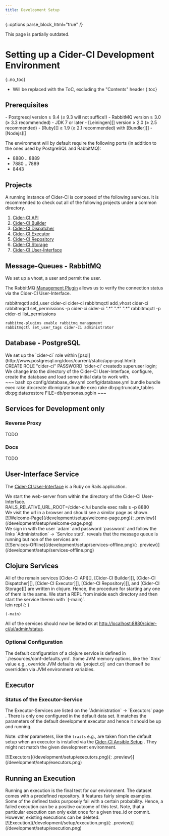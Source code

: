 ```yaml
---
title: Development Setup
---
```

{::options parse_block_html="true" /}

<div class="alert alert-warning">
This page is partially outdated.     
</div>



# Setting up a Cider-CI Development Environment 
{:.no_toc}

* Will be replaced with the ToC, excluding the "Contents" header
{:toc}


Prerequisites 
-------------

<div class="row"> <div class="col-md-6">
-   Postgresql version ≥ 9.4 (≤ 9.3 will not suffice!)
-   RabbitMQ version ≥ 3.0 (≥ 3.3 recommended)
-   JDK 7 or later
-   [Leiningen][] version ≥ 2.0 (≥ 2.5 recommended)
-   [Ruby][] ≥ 1.9 (≥ 2.1 recommended) with [Bundler][]
-   [Nodejs][]

The environment will by default require the following ports (in
addition to the ones used by PostgreSQL and RabbitMQ): 

* 8880 ‥ 8889
* 7880 ‥ 7889 
* 8443
</div> </div>


Projects 
-----------

<div class="row"> <div class="col-md-6">
A running instance of Cider-CI is composed of the following services. It is
recommended to check out all of the following projects under a common
directory. 

1.  [Cider-CI API][]
2.  [Cider-CI Builder][]
3.  [Cider-CI Dispatcher][]
4.  [Cider-CI Executor][]
5.  [Cider-CI Repository][]
6.  [Cider-CI Storage][]
7.  [Cider-CI User-Interface][]

</div> </div>

Message-Queues - RabbitMQ
------------------------------------

<div class="row"> <div class="col-md-6">
We set up a vhost, a user and permit the user. 

The RabbitMQ [Management Plugin](https://www.rabbitmq.com/management.html)
allows us to verify the connection status via the Cider-CI User-Interface. 

</div> <div class="col-md-6">
    rabbitmqctl add_user cider-ci cider-ci
    rabbitmqctl add_vhost cider-ci
    rabbitmqctl set_permissions -p cider-ci cider-ci ".*"  ".*" ".*"
    rabbitmqctl -p cider-ci list_permissions

    rabbitmq-plugins enable rabbitmq_management
    rabbitmqctl set_user_tags cider-ci administrator
</div> </div>

Database - PostgreSQL
---------------------

<div class="row"> <div class="col-md-6">
We set up the `cider-ci` role within [psql](http://www.postgresql.org/docs/current/static/app-psql.html): 
</div> <div class="col-md-6">
    CREATE ROLE "cider-ci" PASSWORD 'cider-ci' createdb superuser login;
</div> </div>

<div class="row"> <div class="col-md-6">
We change into the directory of the Cider-CI User-Interface, 
configure, create the database and load some initial data to
work with. 
</div> <div class="col-md-6">
~~~ bash
cp config/database_dev.yml config/database.yml
bundle 
bundle exec rake db:create db:migrate
bundle exec rake db:pg:truncate_tables db:pg:data:restore FILE=db/personas.pgbin
~~~
</div> </div>

## Services for Development only

### Reverse Proxy

TODO

### Docs

TODO

## User-Interface Service


The [Cider-CI User-Interface][] is a Ruby on Rails application. 

<div class="row"> <div class="col-md-6">
We start the web-server from within the directory of the Cider-CI User-Interface.
</div> <div class="col-md-6">
    RAILS_RELATIVE_URL_ROOT=/cider-ci/ui bundle exec rails s -p 8880
</div> </div>

<div class="row"> <div class="col-md-6">
We visit the url <http://localhost:8880/cider-ci/ui/public> in a browser and should see a similar page as shown.
</div> <div class="col-md-6">
[![Welcome-Page](/development/setup/welcome-page.png){: .preview}](/development/setup/welcome-page.png) 
</div> </div>

<div class="row"> <div class="col-md-6">
We sign in with the user `adam` and password `password` and follow the links
`Administration` → `Service stati`.
<http://localhost:8880/cider-ci/ui/admin/status> reveals that the message queue
is running but non of the services are:
</div> 
<div class="col-md-6">
[![Services-Offline](/development/setup/services-offline.png){: .preview}](/development/setup/services-offline.png) 
</div> </div>

## Clojure Services 

<div class="row"> <div class="col-md-6">
All of the remain services 
[Cider-CI API][],
[Cider-CI Builder][],
[Cider-CI Dispatcher][], 
[Cider-CI Executor][],
[Cider-CI Repository][], and 
[Cider-CI Storage][]
are written in clojure. Hence, the procedure for
starting any one of them is the same. We start a REPL from inside each
directory and then start the service therein with `(-main)`. 
</div> <div class="col-md-6">
    lein repl
  {: }

    (-main)
</div> </div>

All of the services should now be listed `OK` at <http://localhost:8880/cider-ci/ui/admin/status>.

### Optional Configuration 

<div class="row"> <div class="col-md-6">
The default configuration of a clojure service is defined in
`./resources/conf-defaults.yml`.  Some JVM memory options, like the `Xmx` value
e.g., override JVM defaults via `project.clj` and can themself be overridden
via JVM environment variables. 
</div> </div>


## Executor 

### Status of the Executor-Service 

<div class="row"> <div class="col-md-6">
The Executor-Services are listed on the `Administration` → `Executors` page
<http://localhost:8880/cider-ci/ui/admin/executors>. There is only one
configured in the default data set. It matches the parameters of the default
development executor and hence it should be up and running.

Note: other parameters, like the `traits` e.g., are taken from the default
setup when an executor is installed via the [Cider-CI Ansible Setup][] . They
might not match the given development environment.
</div> <div class="col-md-6">
[![Executors](/development/setup/executors.png){: .preview}](/development/setup/executors.png) 
</div> </div>


## Running an Execution 

<div class="row"> <div class="col-md-6">
Running an execution is the final test for our environment. The dataset comes
with a predefined repository. It features fairly simple examples. Some of the
defined tasks purposely fail with a certain probability. Hence, a failed
execution can be a positive outcome of this test. Note, that a particular
execution can only exist once for a given tree_id or commit. However, existing
executions can be deleted.

</div> <div class="col-md-6">
[![Execution](/development/setup/execution.png){: .preview}](/development/setup/execution.png) 
</div> </div>


  [Cider-CI API]: https://github.com/cider-ci/cider-ci_api
  [Cider-CI Ansible Setup]: https://github.com/cider-ci/cider-ci_ansible-setup
  [Cider-CI Builder]: https://github.com/cider-ci/cider-ci_builder
  [Cider-CI Dispatcher]: https://github.com/cider-ci/cider-ci_dispatcher
  [Cider-CI Executor]: https://github.com/cider-ci/cider-ci_executor
  [Cider-CI Repository]: https://github.com/cider-ci/cider-ci_repository
  [Cider-CI Storage]: https://github.com/cider-ci/cider-ci_storage
  [Cider-CI User-Interface]: https://github.com/cider-ci/cider-ci_user-interface

  [Bundler]: http://bundler.io/
  [Leiningen]: http://leiningen.org/
  [Nodejs]: http://nodejs.org/
  [Ruby]: https://www.ruby-lang.org/
  [rbenv]: https://github.com/sstephenson/rbenv
